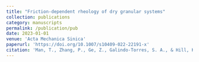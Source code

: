 ```yaml
---
title: "Friction-dependent rheology of dry granular systems"
collection: publications
category: manuscripts
permalink: /publication/pub
date: 2023-01-01
venue: 'Acta Mechanica Sinica'
paperurl: 'https://doi.org/10.1007/s10409-022-22191-x'
citation: 'Man, T., Zhang, P., Ge, Z., Galindo-Torres, S. A., & Hill, K. M. (2023). &quot;Friction-dependent rheology of dry granular systems &quot; <i>Acta Mechanica Sinica </i>. 39(1), 722191.'
---
```


